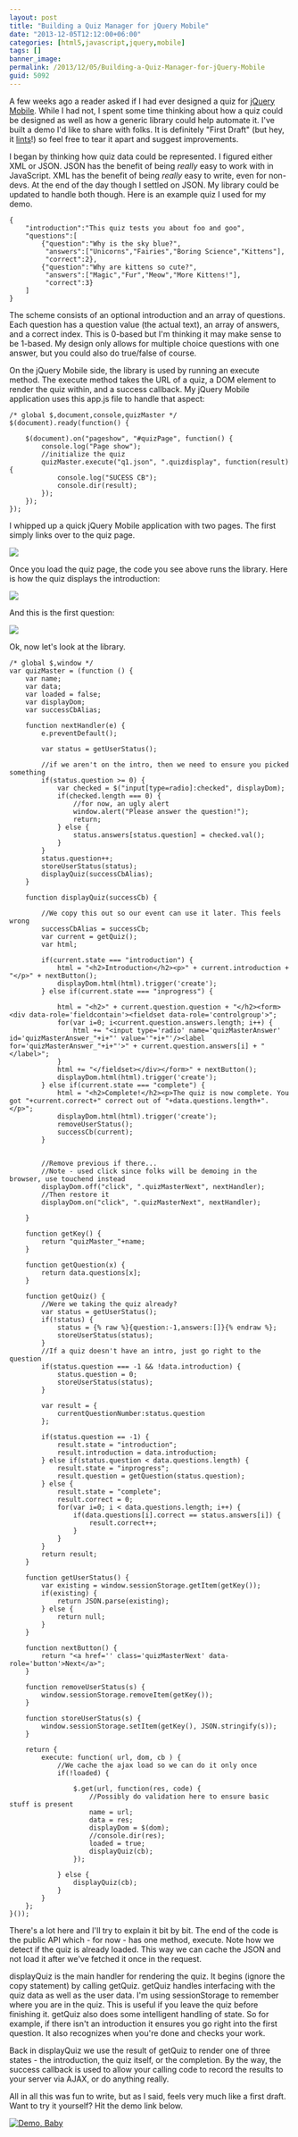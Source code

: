 ```yaml
---
layout: post
title: "Building a Quiz Manager for jQuery Mobile"
date: "2013-12-05T12:12:00+06:00"
categories: [html5,javascript,jquery,mobile]
tags: []
banner_image: 
permalink: /2013/12/05/Building-a-Quiz-Manager-for-jQuery-Mobile
guid: 5092
---
```


<p>
A few weeks ago a reader asked if I had ever designed a quiz for <a href="http://www.jquerymobile.com">jQuery Mobile</a>. While I had not, I spent some time thinking about how a quiz could be designed as well as how a generic library could help automate it. I've built a demo I'd like to share with folks. It is definitely "First Draft" (but hey, it <a href="http://www.raymondcamden.com/index.cfm/2013/12/2/I-wish-I-had-linted-before">lints</a>!) so feel free to tear it apart and suggest improvements.
</p>
<!--more-->
<p>
I began by thinking how quiz data could be represented. I figured either XML or JSON. JSON has the benefit of being <i>really</i> easy to work with in JavaScript. XML has the benefit of being <i>really</i> easy to write, even for non-devs. At the end of the day though I settled on JSON. My library could be updated to handle both though. Here is an example quiz I used for my demo.
</p>

<pre><code class="language-javascript">{
	"introduction":"This quiz tests you about foo and goo", 
	"questions":[
		{"question":"Why is the sky blue?", 
		 "answers":["Unicorns","Fairies","Boring Science","Kittens"],
		 "correct":2},
		{"question":"Why are kittens so cute?", 
		 "answers":["Magic","Fur","Meow","More Kittens!"],
		 "correct":3}
	]
}</code></pre>

<p>
The scheme consists of an optional introduction and an array of questions. Each question has a question value (the actual text), an array of answers, and a correct index. This is 0-based but I'm thinking it may make sense to be 1-based. My design only allows for multiple choice questions with one answer, but you could also do true/false of course.
</p>

<p>
On the jQuery Mobile side, the library is used by running an execute method. The execute method takes the URL of a quiz, a DOM element to render the quiz within, and a success callback. My jQuery Mobile application uses this app.js file to handle that aspect:
</p>

<pre><code class="language-javascript">/* global $,document,console,quizMaster */
$(document).ready(function() {
	
	$(document).on("pageshow", "#quizPage", function() {
		console.log("Page show");
		//initialize the quiz
		quizMaster.execute("q1.json", ".quizdisplay", function(result) {
			console.log("SUCESS CB");
			console.dir(result);	
		});
	});
}); </code></pre>

<p>
I whipped up a quick jQuery Mobile application with two pages. The first simply links over to the quiz page.
</p>

<p>
<img src="https://static.raymondcamden.com/images/iOS Simulator Screen shot Dec 5, 2013, 11.08.38 AM.png" />
</p>

<p>
Once you load the quiz page, the code you see above runs the library. Here is how the quiz displays the introduction:
</p>

<p>
<img src="https://static.raymondcamden.com/images/s12.png" />
</p>

<p>
And this is the first question:
</p>

<p>
<img src="https://static.raymondcamden.com/images/s23.png" />
</p>

<p>
Ok, now let's look at the library.
</p>

<pre><code class="language-javascript">&#x2F;* global $,window *&#x2F;
var quizMaster = (function () {
	var name;
	var data;
	var loaded = false;
	var displayDom;
	var successCbAlias;

	function nextHandler(e) {
		e.preventDefault();

		var status = getUserStatus();

		&#x2F;&#x2F;if we aren&#x27;t on the intro, then we need to ensure you picked something
		if(status.question &gt;= 0) {
			var checked = $(&quot;input[type=radio]:checked&quot;, displayDom);
			if(checked.length === 0) {
				&#x2F;&#x2F;for now, an ugly alert
				window.alert(&quot;Please answer the question!&quot;);
				return;
			} else {
				status.answers[status.question] = checked.val();	
			}
		} 
		status.question++;
		storeUserStatus(status);
		displayQuiz(successCbAlias);
	}

	function displayQuiz(successCb) {

		&#x2F;&#x2F;We copy this out so our event can use it later. This feels wrong
		successCbAlias = successCb;
		var current = getQuiz();
		var html;

		if(current.state === &quot;introduction&quot;) {
			html = &quot;&lt;h2&gt;Introduction&lt;&#x2F;h2&gt;&lt;p&gt;&quot; + current.introduction + &quot;&lt;&#x2F;p&gt;&quot; + nextButton();
			displayDom.html(html).trigger(&#x27;create&#x27;);
		} else if(current.state === &quot;inprogress&quot;) {
			
			html = &quot;&lt;h2&gt;&quot; + current.question.question + &quot;&lt;&#x2F;h2&gt;&lt;form&gt;&lt;div data-role=&#x27;fieldcontain&#x27;&gt;&lt;fieldset data-role=&#x27;controlgroup&#x27;&gt;&quot;;
			for(var i=0; i&lt;current.question.answers.length; i++) {
				html += &quot;&lt;input type=&#x27;radio&#x27; name=&#x27;quizMasterAnswer&#x27; id=&#x27;quizMasterAnswer_&quot;+i+&quot;&#x27; value=&#x27;&quot;+i+&quot;&#x27;&#x2F;&gt;&lt;label for=&#x27;quizMasterAnswer_&quot;+i+&quot;&#x27;&gt;&quot; + current.question.answers[i] + &quot;&lt;&#x2F;label&gt;&quot;;
			}
			html += &quot;&lt;&#x2F;fieldset&gt;&lt;&#x2F;div&gt;&lt;&#x2F;form&gt;&quot; + nextButton();
			displayDom.html(html).trigger(&#x27;create&#x27;);
		} else if(current.state === &quot;complete&quot;) {
			html = &quot;&lt;h2&gt;Complete!&lt;&#x2F;h2&gt;&lt;p&gt;The quiz is now complete. You got &quot;+current.correct+&quot; correct out of &quot;+data.questions.length+&quot;.&lt;&#x2F;p&gt;&quot;;
			displayDom.html(html).trigger(&#x27;create&#x27;);
			removeUserStatus();
			successCb(current);
		}
		
		
		&#x2F;&#x2F;Remove previous if there...
		&#x2F;&#x2F;Note - used click since folks will be demoing in the browser, use touchend instead
		displayDom.off(&quot;click&quot;, &quot;.quizMasterNext&quot;, nextHandler);
		&#x2F;&#x2F;Then restore it
		displayDom.on(&quot;click&quot;, &quot;.quizMasterNext&quot;, nextHandler);
		
	}
	
	function getKey() {
		return &quot;quizMaster_&quot;+name;	
	}
	
	function getQuestion(x) {
		return data.questions[x];	
	}
	
	function getQuiz() {
		&#x2F;&#x2F;Were we taking the quiz already?
		var status = getUserStatus();
		if(!status) {
			status = {% raw %}{question:-1,answers:[]}{% endraw %};
			storeUserStatus(status);
		}
		&#x2F;&#x2F;If a quiz doesn&#x27;t have an intro, just go right to the question
		if(status.question === -1 &amp;&amp; !data.introduction) {
			status.question = 0;
			storeUserStatus(status);
		}

		var result = {
			currentQuestionNumber:status.question
		};
		
		if(status.question == -1) {
			result.state = &quot;introduction&quot;;
			result.introduction = data.introduction;	
		} else if(status.question &lt; data.questions.length) {
			result.state = &quot;inprogress&quot;;
			result.question = getQuestion(status.question);	
		} else {
			result.state = &quot;complete&quot;;
			result.correct = 0;
			for(var i=0; i &lt; data.questions.length; i++) {
				if(data.questions[i].correct == status.answers[i]) {
					result.correct++;	
				}
			}
		}
		return result;
	}
	
	function getUserStatus() {
		var existing = window.sessionStorage.getItem(getKey());
		if(existing) {
			return JSON.parse(existing);
		} else {
			return null;
		}
	}
	
	function nextButton() {
		return &quot;&lt;a href=&#x27;&#x27; class=&#x27;quizMasterNext&#x27; data-role=&#x27;button&#x27;&gt;Next&lt;&#x2F;a&gt;&quot;;	
	}
	
	function removeUserStatus(s) {
		window.sessionStorage.removeItem(getKey());	
	}
	
	function storeUserStatus(s) {
		window.sessionStorage.setItem(getKey(), JSON.stringify(s));
	}
	
	return {
		execute: function( url, dom, cb ) {
			&#x2F;&#x2F;We cache the ajax load so we can do it only once 
			if(!loaded) {
				
				$.get(url, function(res, code) {
					&#x2F;&#x2F;Possibly do validation here to ensure basic stuff is present
					name = url;
					data = res;
					displayDom = $(dom);
					&#x2F;&#x2F;console.dir(res);
					loaded = true;
					displayQuiz(cb);
				});
				
			} else {
				displayQuiz(cb);
			}
		}
	};
}());</code></pre>

<p>
There's a lot here and I'll try to explain it bit by bit. The end of the code is the public API which - for now - has one method, execute. Note how we detect if the quiz is already loaded. This way we can cache the JSON and not load it after we've fetched it once in the request.
</p>

<p>
displayQuiz is the main handler for rendering the quiz. It begins (ignore the copy statement) by calling getQuiz. getQuiz handles interfacing with the quiz data as well as the user data. I'm using sessionStorage to remember where you are in the quiz. This is useful if you leave the quiz before finishing it. getQuiz also does some intelligent handling of state. So for example, if there isn't an introduction it ensures you go right into the first question. It also recognizes when you're done and checks your work.
</p>

<p>
Back in displayQuiz we use the result of getQuiz to render one of three states - the introduction, the quiz itself, or the completion. By the way, the success callback is used to allow your calling code to record the results to your server via AJAX, or do anything really. 
</p>

<p>
All in all this was fun to write, but as I said, feels very much like a first draft. Want to try it yourself? Hit the demo link below.
</p>

<p>
<a href="https://static.raymondcamden.com/demos/2013/dec/5/index.html"><img src="https://static.raymondcamden.com/images/icon_128.png" title="Demo, Baby" border="0"></a>  
</p>